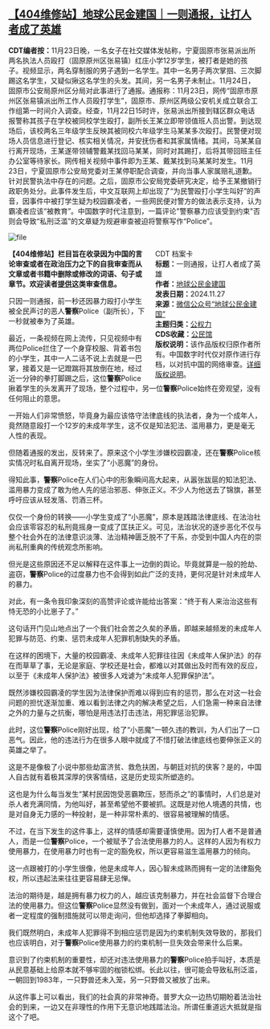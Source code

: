 <!--1732643883000-->
[【404维修站】地球公民金建国｜一则通报，让打人者成了英雄](https://chinadigitaltimes.net/chinese/713493.html)
------

<p><strong>CDT编者按：</strong>11月23日晚，一名女子在社交媒体发帖称，宁夏固原市张易派出所两名执法人员殴打（固原原州区张易镇）红庄小学12岁学生，被打者是她的孩子。视频显示，两名穿制服的男子遇到一名学生。其中一名男子两次掌掴、三次脚踢这名学生，又疑似揪这名学生的头发。其间，另一名男子未制止。11月24日，固原市公安局原州区分局对此事进行了通报。通报称：11月23日，网传“固原市原州区张易镇派出所工作人员殴打学生”，固原市、原州区两级公安机关成立联合工作组第一时间介入调查。经查，11月22日15时许，张易派出所接到辖区群众电话报警称其孩子在学校被同校学生殴打，副所长王某立即带领值班人员出警。到达现场后，该校两名三年级学生反映其被同校六年级学生马某某多次殴打。民警便对现场人员信息进行登记、核实相关情况，并安抚伤者和其家属情绪。其间，马某某自行离开现场，王某遂带领辅警戴某找回马某某，同时对其踢打，后将其带回班主任办公室等待家长。网传相关视频中事件即为王某、戴某找到马某某时发生。11月23日，宁夏固原市公安局党委对王某停职配合调查，并向当事人家属赔礼道歉。针对民警执法中存在的问题。之后，固原市公安局党委研究决定，给予王某撤销行政职务处分。此事件发生后，中文互联网上却出现了“为民警殴打小学生叫好”的声音，因事件中被打学生疑为校园霸凌者，一些网民便对警方的做法表示支持，认为霸凌者应该“被教育”。中国数字时代注意到，一篇评论"警察暴力应该受到约束"否则会导致“私刑泛滥”的文章疑为规避审查被迫将警察写作“Police”。</p><p><img decoding="async" src="https://chinadigitaltimes.net/chinese/files/2024/11/image-1732643708545.png" alt="file"></p><div style="width:42%;float:right;padding-left:20px;"><div class="su-spoiler su-spoiler-style-fancy su-spoiler-icon-chevron-circle" data-scroll-offset="0" data-anchor-in-url="no"><div class="su-spoiler-title" tabindex="0" role="button"><span class="su-spoiler-icon"></span>CDT 档案卡</div><div class="su-spoiler-content su-u-clearfix su-u-trim"><strong>标题：</strong>一则通报，让打人者成了英雄<br><strong>作者：</strong><a href="https://chinadigitaltimes.net/space/地球公民金建国" target="_blank">地球公民金建国</a><br><strong>发表日期：</strong>2024.11.27<br><strong>来源：</strong><a href="https://archive.ph/?url=https://mp.weixin.qq.com/s/No9RBRhv2EUIW89xrQq3nQ" target="_blank">微信公众号“地球公民金建国”</a><br><strong>主题归类：</strong><a href="https://chinadigitaltimes.net/space/公权力" target="_blank">公权力</a><br><strong>CDS收藏：</strong><a href="https://chinadigitaltimes.net/space/%E5%85%AC%E6%B0%91%E9%A6%86" target="_blank" rel="noopener">公民馆</a><br><strong>版权说明：</strong>该作品版权归原作者所有。中国数字时代仅对原作进行存档，以对抗中国的网络审查。<a href="https://chinadigitaltimes.net/chinese/copyright">详细版权说明</a>。</div></div></div><p><strong>【404维修站】栏目旨在收录因为中国的言论审查或者在政治压力之下的自我审查而从文章或者书籍中删除或修改的词语、句子或章节。欢迎读者<a href="https://chinadigitaltimes.net/chinese/telegrambot">提供</a>这类审查信息。</strong></p><p>只因一则通报，前一秒还因暴力殴打小学生被全民声讨的恶人<strong>警察</strong>Police（副所长），下一秒就被奉为了英雄。</p><p>最近，一条视频在网上流传，只见视频中有两位Police拦住了一个身穿校服、背着书包的小学生，其中一人二话不说上去就是一巴掌，接着又是一记蹬踹将其放倒在地，经过近一分钟的拳打脚踢之后，这位<strong>警察</strong>Police揪着学生的头发离开了现场，整个过程中，另一位<strong>警察</strong>Police始终在旁观望，没有任何阻止的意思。</p><p>一开始人们非常愤怒，毕竟身为最应该恪守法律底线的执法者，身为一个成年人，竟然随意殴打一个12岁的未成年学生，这不仅是知法犯法、滥用暴力，更是毫无人性的表现。</p><p>但随着通报的发出，反转来了。原来这个小学生涉嫌校园霸凌，还在<strong>警察</strong>Police核实情况时私自离开现场，坐实了“小恶魔”的身份。</p><p>得知此事，<strong>警察</strong>Police在人们心中的形象瞬间高大起来，从嚣张跋扈的知法犯法、滥用暴力变成了敢为他人先的惩治邪恶、伸张正义。不少人为他送去了锦旗，甚至呼吁应该从轻发落、罚酒三杯。</p><p>仅仅一个身份的转换——小学生变成了“小恶魔”，原本是践踏法律底线、在法治社会应该零容忍的私刑竟摇身一变成了匡扶正义。可见，法治状况的逐步恶化不仅与整个社会外在的法律意识淡薄、法治精神匮乏脱不了干系，亦受到中国人内在的崇尚私刑重典的传统观念所影响。</p><p>但光是这些原因还不足以解释在这件事上一边倒的舆论。毕竟就算是一般的抢劫、盗窃，<strong>警察</strong>Police的过度暴力也不会得到如此广泛的支持，更何况是针对未成年人的暴力。</p><p>对此，有一条令我印象深刻的高赞评论或许能给出答案：“终于有人来治治这些有恃无恐的小比崽子了。”</p><p>这句话开门见山地点出了一个我们社会苦之久矣的矛盾，即越来越频发的未成年人犯罪与防范、约束、惩罚未成年人犯罪机制缺失的矛盾。</p><p>在这样的困境下，大量的校园霸凌、未成年人犯罪往往因《未成年人保护法》的存在而草草了事，无论是家庭、学校还是社会，都难以对其做出及时而有效的反应，以至于《未成年人保护法》被很多人戏谑为“未成年人犯罪保护法”。</p><p>既然涉嫌校园霸凌的学生因为法律保护而难以得到应有的惩罚，那么在对这一社会问题的担忧逐渐加重、难以看到法律之内的解决希望之后，人们急需一种来自法律之外的力量与之抗衡，哪怕是用违法打击违法，用犯罪惩治犯罪。</p><p>此时，这位<strong>警察</strong>Police刚好出现，给了“小恶魔”一顿久违的教训，为人们出了一口恶气。因此，他的违法行为在很多人眼中就成了不惜打破法律底线也要伸张正义的英雄之举了。</p><p>这是不是像极了小说中那些劫富济贫、救危扶困，与朝廷对抗的侠客？是的，中国人自古就有着极其深厚的侠客情结，这是历史现实所塑造的。</p><p>这也是为什么每当发生“某村民因饱受恶霸欺压，怒而杀之”的事情时，人们总是对杀人者充满同情，为他叫好，甚至希望他不要被抓。这既是对他人境遇的共情，也是对自身无力感的一种投射，是一种非常朴素的、很容易被理解的情感。</p><p>不过，在当下发生的这件事上，这样的情感却需要谨慎使用。因为打人者不是普通人，而是一位<strong>警察</strong>Police，一个被赋予了合法使用暴力的人。这样的人因为有权力使用暴力，在使用暴力时也有一定的豁免权，所以更容易滋生滥用暴力的倾向。</p><p>这一点跟被打的小学生很像，他是未成年人，因心智未成熟而拥有一定的法律豁免权，所以违起法来往往更容易肆无忌惮。</p><p>法治的期待是，越是拥有暴力权力的人，越应该克制暴力，并在社会监督下合理合法的使用暴力。但这位<strong>警察</strong>Police显然没有做到，面对一个未成年人，通过说服或者一定程度的强制措施就可以带走询问，但他却选择了拳脚相向。</p><p>我们既然明白，未成年人犯罪得不到相应惩罚是因为约束机制失效导致的，那我们也应该明白，对于<strong>警察</strong>Police使用暴力的约束机制一旦失效会带来什么后果。</p><p>意识到了约束机制的重要性，却还对违法使用暴力的<strong>警察</strong>Police拍手叫好，本质是从民意基础上给原本就不够牢固的枷锁松绑。长此以往，很可能会导致私刑泛滥，一朝回到1983年，一只野兽还未入笼，另一只野兽又被放了出来。</p><p>从这件事上可以看出，我们的社会真的非常神奇。普罗大众一边热切期盼着法治社会的到来，一边又在非理性的作用下无意识地践踏法治。所谓任重道远大抵就是指这个了吧。</p><div class="addtoany_share_save_container addtoany_content addtoany_content_bottom"><div class="a2a_kit a2a_kit_size_32 addtoany_list" data-a2a-url="https://chinadigitaltimes.net/chinese/713493.html" data-a2a-title="【404维修站】地球公民金建国｜一则通报，让打人者成了英雄"><a class="a2a_button_facebook" href="https://www.addtoany.com/add_to/facebook?linkurl=https%3A%2F%2Fchinadigitaltimes.net%2Fchinese%2F713493.html&amp;linkname=%E3%80%90404%E7%BB%B4%E4%BF%AE%E7%AB%99%E3%80%91%E5%9C%B0%E7%90%83%E5%85%AC%E6%B0%91%E9%87%91%E5%BB%BA%E5%9B%BD%EF%BD%9C%E4%B8%80%E5%88%99%E9%80%9A%E6%8A%A5%EF%BC%8C%E8%AE%A9%E6%89%93%E4%BA%BA%E8%80%85%E6%88%90%E4%BA%86%E8%8B%B1%E9%9B%84" title="Facebook" rel="nofollow noopener" target="_blank"></a><a class="a2a_button_twitter" href="https://www.addtoany.com/add_to/twitter?linkurl=https%3A%2F%2Fchinadigitaltimes.net%2Fchinese%2F713493.html&amp;linkname=%E3%80%90404%E7%BB%B4%E4%BF%AE%E7%AB%99%E3%80%91%E5%9C%B0%E7%90%83%E5%85%AC%E6%B0%91%E9%87%91%E5%BB%BA%E5%9B%BD%EF%BD%9C%E4%B8%80%E5%88%99%E9%80%9A%E6%8A%A5%EF%BC%8C%E8%AE%A9%E6%89%93%E4%BA%BA%E8%80%85%E6%88%90%E4%BA%86%E8%8B%B1%E9%9B%84" title="Twitter" rel="nofollow noopener" target="_blank"></a><a class="a2a_button_telegram" href="https://www.addtoany.com/add_to/telegram?linkurl=https%3A%2F%2Fchinadigitaltimes.net%2Fchinese%2F713493.html&amp;linkname=%E3%80%90404%E7%BB%B4%E4%BF%AE%E7%AB%99%E3%80%91%E5%9C%B0%E7%90%83%E5%85%AC%E6%B0%91%E9%87%91%E5%BB%BA%E5%9B%BD%EF%BD%9C%E4%B8%80%E5%88%99%E9%80%9A%E6%8A%A5%EF%BC%8C%E8%AE%A9%E6%89%93%E4%BA%BA%E8%80%85%E6%88%90%E4%BA%86%E8%8B%B1%E9%9B%84" title="Telegram" rel="nofollow noopener" target="_blank"></a><a class="a2a_button_reddit" href="https://www.addtoany.com/add_to/reddit?linkurl=https%3A%2F%2Fchinadigitaltimes.net%2Fchinese%2F713493.html&amp;linkname=%E3%80%90404%E7%BB%B4%E4%BF%AE%E7%AB%99%E3%80%91%E5%9C%B0%E7%90%83%E5%85%AC%E6%B0%91%E9%87%91%E5%BB%BA%E5%9B%BD%EF%BD%9C%E4%B8%80%E5%88%99%E9%80%9A%E6%8A%A5%EF%BC%8C%E8%AE%A9%E6%89%93%E4%BA%BA%E8%80%85%E6%88%90%E4%BA%86%E8%8B%B1%E9%9B%84" title="Reddit" rel="nofollow noopener" target="_blank"></a><a class="a2a_button_whatsapp" href="https://www.addtoany.com/add_to/whatsapp?linkurl=https%3A%2F%2Fchinadigitaltimes.net%2Fchinese%2F713493.html&amp;linkname=%E3%80%90404%E7%BB%B4%E4%BF%AE%E7%AB%99%E3%80%91%E5%9C%B0%E7%90%83%E5%85%AC%E6%B0%91%E9%87%91%E5%BB%BA%E5%9B%BD%EF%BD%9C%E4%B8%80%E5%88%99%E9%80%9A%E6%8A%A5%EF%BC%8C%E8%AE%A9%E6%89%93%E4%BA%BA%E8%80%85%E6%88%90%E4%BA%86%E8%8B%B1%E9%9B%84" title="WhatsApp" rel="nofollow noopener" target="_blank"></a><a class="a2a_button_email" href="https://www.addtoany.com/add_to/email?linkurl=https%3A%2F%2Fchinadigitaltimes.net%2Fchinese%2F713493.html&amp;linkname=%E3%80%90404%E7%BB%B4%E4%BF%AE%E7%AB%99%E3%80%91%E5%9C%B0%E7%90%83%E5%85%AC%E6%B0%91%E9%87%91%E5%BB%BA%E5%9B%BD%EF%BD%9C%E4%B8%80%E5%88%99%E9%80%9A%E6%8A%A5%EF%BC%8C%E8%AE%A9%E6%89%93%E4%BA%BA%E8%80%85%E6%88%90%E4%BA%86%E8%8B%B1%E9%9B%84" title="Email" rel="nofollow noopener" target="_blank"></a><a class="a2a_button_copy_link" href="https://www.addtoany.com/add_to/copy_link?linkurl=https%3A%2F%2Fchinadigitaltimes.net%2Fchinese%2F713493.html&amp;linkname=%E3%80%90404%E7%BB%B4%E4%BF%AE%E7%AB%99%E3%80%91%E5%9C%B0%E7%90%83%E5%85%AC%E6%B0%91%E9%87%91%E5%BB%BA%E5%9B%BD%EF%BD%9C%E4%B8%80%E5%88%99%E9%80%9A%E6%8A%A5%EF%BC%8C%E8%AE%A9%E6%89%93%E4%BA%BA%E8%80%85%E6%88%90%E4%BA%86%E8%8B%B1%E9%9B%84" title="Copy Link" rel="nofollow noopener" target="_blank"></a><a class="a2a_dd addtoany_share_save addtoany_share" href="https://www.addtoany.com/share"></a></div></div>
